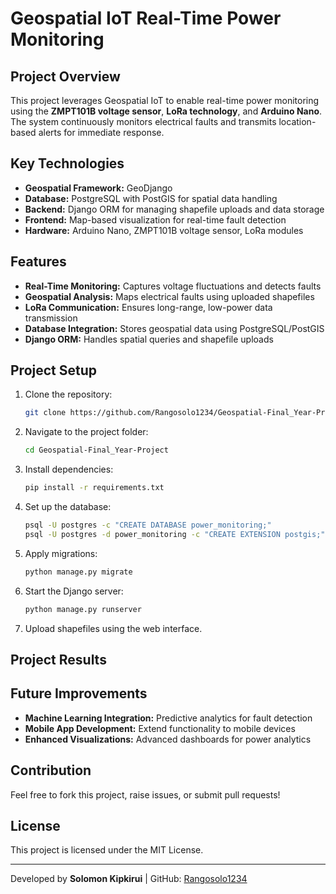 # Geospatial IoT Real-Time Power Monitoring

## Project Overview
This project leverages Geospatial IoT to enable real-time power monitoring using the **ZMPT101B voltage sensor**, **LoRa technology**, and **Arduino Nano**. The system continuously monitors electrical faults and transmits location-based alerts for immediate response.

## Key Technologies
- **Geospatial Framework:** GeoDjango
- **Database:** PostgreSQL with PostGIS for spatial data handling
- **Backend:** Django ORM for managing shapefile uploads and data storage
- **Frontend:** Map-based visualization for real-time fault detection
- **Hardware:** Arduino Nano, ZMPT101B voltage sensor, LoRa modules

## Features
- **Real-Time Monitoring:** Captures voltage fluctuations and detects faults
- **Geospatial Analysis:** Maps electrical faults using uploaded shapefiles
- **LoRa Communication:** Ensures long-range, low-power data transmission
- **Database Integration:** Stores geospatial data using PostgreSQL/PostGIS
- **Django ORM:** Handles spatial queries and shapefile uploads

## Project Setup
1. Clone the repository:
   ```bash
   git clone https://github.com/Rangosolo1234/Geospatial-Final_Year-Project.git
   ```
2. Navigate to the project folder:
   ```bash
   cd Geospatial-Final_Year-Project
   ```
3. Install dependencies:
   ```bash
   pip install -r requirements.txt
   ```
4. Set up the database:
   ```bash
   psql -U postgres -c "CREATE DATABASE power_monitoring;"
   psql -U postgres -d power_monitoring -c "CREATE EXTENSION postgis;"
   ```
5. Apply migrations:
   ```bash
   python manage.py migrate
   ```
6. Start the Django server:
   ```bash
   python manage.py runserver
   ```
7. Upload shapefiles using the web interface.

## Project Results

## Future Improvements
- **Machine Learning Integration:** Predictive analytics for fault detection
- **Mobile App Development:** Extend functionality to mobile devices
- **Enhanced Visualizations:** Advanced dashboards for power analytics

## Contribution
Feel free to fork this project, raise issues, or submit pull requests!

## License
This project is licensed under the MIT License.

---
Developed by **Solomon Kipkirui** | GitHub: [Rangosolo1234](https://github.com/Rangosolo1234)


